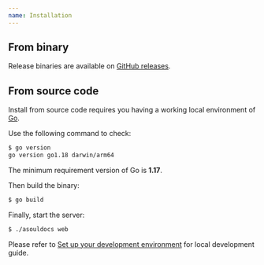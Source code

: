```yaml
---
name: Installation
---
```


## From binary

Release binaries are available on [GitHub releases](https://github.com/asoul-sig/asouldocs/releases).

## From source code

Install from source code requires you having a working local environment of [Go](https://go.dev/).

Use the following command to check:

```bash
$ go version
go version go1.18 darwin/arm64
```

The minimum requirement version of Go is **1.17**.

Then build the binary:

```bash
$ go build
```

Finally, start the server:

```bash
$ ./asouldocs web
```

Please refer to [Set up your development environment](https://github.com/asoul-sig/asouldocs/blob/main/docs/dev/local_development.md) for local development guide.
